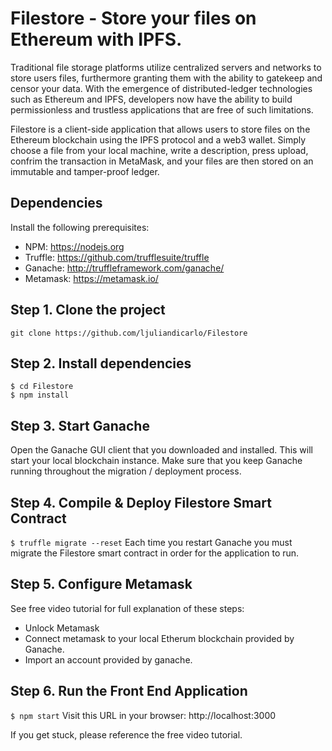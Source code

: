 # Filestore - Store your files on Ethereum with IPFS.
Traditional file storage platforms utilize centralized servers and networks to store users files, furthermore granting them with the ability to gatekeep and censor your data. With the emergence of distributed-ledger technologies such as Ethereum and IPFS, developers now have the ability to build permissionless and trustless applications that are free of such limitations.

Filestore is a client-side application that allows users to store files on the Ethereum blockchain using the IPFS protocol and a web3 wallet. Simply choose a file from your local machine, write a description, press upload, confrim the transaction in MetaMask, and your files are then stored on an immutable and tamper-proof ledger.

## Dependencies
Install the following prerequisites: 
- NPM: https://nodejs.org
- Truffle: https://github.com/trufflesuite/truffle
- Ganache: http://truffleframework.com/ganache/
- Metamask: https://metamask.io/


## Step 1. Clone the project
`git clone https://github.com/ljuliandicarlo/Filestore`

## Step 2. Install dependencies
```
$ cd Filestore
$ npm install
```
## Step 3. Start Ganache
Open the Ganache GUI client that you downloaded and installed. This will start your local blockchain instance. Make sure that you keep Ganache running throughout the migration / deployment process.


## Step 4. Compile & Deploy Filestore Smart Contract
`$ truffle migrate --reset`
Each time you restart Ganache you must migrate the Filestore smart contract in order for the application to run.

## Step 5. Configure Metamask
See free video tutorial for full explanation of these steps:
- Unlock Metamask
- Connect metamask to your local Etherum blockchain provided by Ganache.
- Import an account provided by ganache.

## Step 6. Run the Front End Application
`$ npm start`
Visit this URL in your browser: http://localhost:3000

If you get stuck, please reference the free video tutorial.